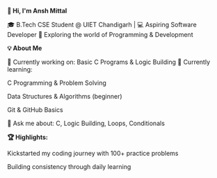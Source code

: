 **👋 Hi, I'm Ansh Mittal**

🎓 B.Tech CSE Student @ UIET Chandigarh | 💻 Aspiring Software Developer
🚀 Exploring the world of Programming & Development

**💡 About Me**

🔭 Currently working on: Basic C Programs & Logic Building
🌱 Currently learning:

C Programming & Problem Solving

Data Structures & Algorithms (beginner)

Git & GitHub Basics

💬 Ask me about: C, Logic Building, Loops, Conditionals

**🏆 Highlights:**

Kickstarted my coding journey with 100+ practice problems

Building consistency through daily learning
